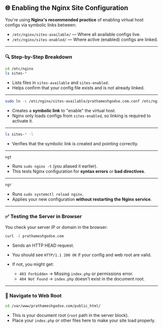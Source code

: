 ## 🌐 Enabling the Nginx Site Configuration

You're using **Nginx's recommended practice** of enabling virtual host configs via symbolic links between:

* `/etc/nginx/sites-available/` — Where all available configs live.
* `/etc/nginx/sites-enabled/` — Where active (enabled) configs are linked.

---

### 🔍 Step-by-Step Breakdown

```bash
cd /etc/nginx
ls sites-*
```

* Lists files in `sites-available` and `sites-enabled`.
* Helps confirm that your config file exists and is not already linked.

---

```bash
sudo ln -s /etc/nginx/sites-available/prathameshgodse.com.conf /etc/nginx/sites-enabled/
```

* Creates a **symbolic link** to "enable" the virtual host.
* Nginx only loads configs from `sites-enabled`, so linking is required to activate it.

---

```bash
ls sites-* -l
```

* Verifies that the symbolic link is created and pointing correctly.

---

```bash
ngt
```

* Runs `sudo nginx -t` (you aliased it earlier).
* This tests Nginx configuration for **syntax errors** or **bad directives**.

---

```bash
ngr
```

* Runs `sudo systemctl reload nginx`.
* Applies your new configuration **without restarting the Nginx service**.

---

### ✅ Testing the Server in Browser

You check your server IP or domain in the browser:

```bash
curl -I prathameshgodse.com
```

* Sends an HTTP HEAD request.
* You should see `HTTP/1.1 200 OK` if your config and web root are valid.
* If not, you might get:

  * `403 Forbidden` → Missing `index.php` or permissions error.
  * `404 Not Found` → `index.php` doesn't exist in the document root.

---

### 📂 Navigate to Web Root

```bash
cd /var/www/prathameshgodse.com/public_html/
```

* This is your document root (`root` path in the server block).
* Place your `index.php` or other files here to make your site load properly.
